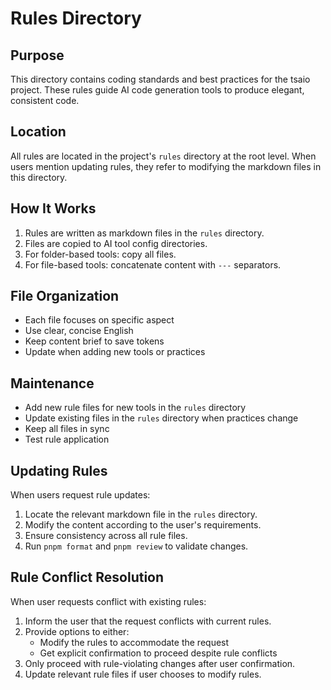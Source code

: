 # Rules Directory

## Purpose

This directory contains coding standards and best practices for the tsaio project. These rules guide AI code generation tools to produce elegant, consistent code.

## Location

All rules are located in the project's `rules` directory at the root level. When users mention updating rules, they refer to modifying the markdown files in this directory.

## How It Works

1. Rules are written as markdown files in the `rules` directory.
2. Files are copied to AI tool config directories.
3. For folder-based tools: copy all files.
4. For file-based tools: concatenate content with `---` separators.

## File Organization

- Each file focuses on specific aspect
- Use clear, concise English
- Keep content brief to save tokens
- Update when adding new tools or practices

## Maintenance

- Add new rule files for new tools in the `rules` directory
- Update existing files in the `rules` directory when practices change
- Keep all files in sync
- Test rule application

## Updating Rules

When users request rule updates:

1. Locate the relevant markdown file in the `rules` directory.
2. Modify the content according to the user's requirements.
3. Ensure consistency across all rule files.
4. Run `pnpm format` and `pnpm review` to validate changes.

## Rule Conflict Resolution

When user requests conflict with existing rules:

1. Inform the user that the request conflicts with current rules.
2. Provide options to either:
   - Modify the rules to accommodate the request
   - Get explicit confirmation to proceed despite rule conflicts
3. Only proceed with rule-violating changes after user confirmation.
4. Update relevant rule files if user chooses to modify rules.
